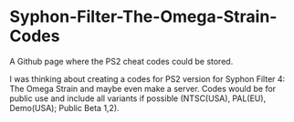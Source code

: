 # Syphon-Filter-The-Omega-Strain-Codes
A Github page where the PS2 cheat codes could be stored.

I was thinking about creating a codes for PS2 version for Syphon Filter 4: The Omega Strain and maybe even make a server.
Codes would be for public use and include all variants if possible (NTSC(USA), PAL(EU), Demo(USA); Public Beta 1,2).
